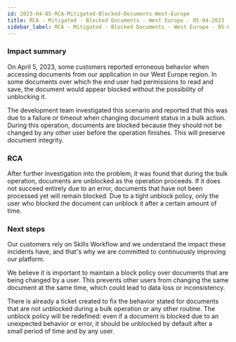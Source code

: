 ```yaml
---
id: 2023-04-05-RCA-Mitigated-Blocked-Documents-West-Europe
title: RCA - Mitigated - Blocked Documents - West Europe - 05-04-2023
sidebar_label: RCA - Mitigated - Blocked Documents - West Europe - 05-04-2023
---
```


### Impact summary

On April 5, 2023, some customers reported erroneous behavior when accessing documents from our application in our West Europe region.
In some documents over which the end user had permissions to read and save, the document would appear blocked without the possibility of unblocking it.

The development team investigated this scenario and reported that this was due to a failure or timeout when changing document status in a bulk action.
During this operation, documents are blocked because they should not be changed by any other user before the operation finishes. This will preserve document integrity.

### RCA

After further investigation into the problem, it was found that during the bulk operation, documents are unblocked as the operation proceeds. 
If it does not succeed entirely due to an error, documents that have not been processed yet will remain blocked.
Due to a tight unblock policy, only the user who blocked the document can unblock it after a certain amount of time.

### Next steps

Our customers rely on Skills Workflow and we understand the impact these incidents have, and that's why we are committed to continuously improving our platform.

We believe it is important to maintain a block policy over documents that are being changed by a user.
This prevents other users from changing the same document at the same time, which could lead to data loss or inconsistency.

There is already a ticket created to fix the behavior stated for documents that are not unblocked during a bulk operation or any other routine.
The unblock policy will be redefined: even if a document is blocked due to an unexpected behavior or error, it should be unblocked by default after a small period of time and by any user.